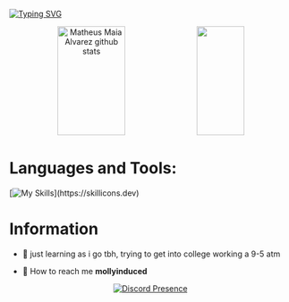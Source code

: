 [![Typing SVG](https://readme-typing-svg.herokuapp.com?font=Quicksand&size=24&duration=1000&pause=1500&color=F7F7F7&center=true&vCenter=true&random=false&width=850&lines=gasps.top;gasps.xyz;gasps.win;gasps.lol;object+oriented;junior+developer;3+years+of+experience)](https://git.io/typing-svg)

<div align="center">  
  <img width="49%" height="195px" src="https://github-readme-stats.vercel.app/api?username=gasps&show_icons=true&count_private=true&hide_border=true&title_color=FF0000&icon_color=FF0000&text_color=c9d1d9&bg_color=0d1117" alt="Matheus Maia Alvarez github stats" /> 
  <img width="41%" height="195px" src="https://github-readme-stats.vercel.app/api/top-langs/?username=gasps&layout=compact&hide_border=true&title_color=FF0000&text_color=FF0000&bg_color=0d1117" />
</div>

# Languages and Tools:
[![My Skills](https://skillicons.dev/icons?i=java,js,html,css,mongodb,maven,idea,eclipse,c,cpp,cs,)](https://skillicons.dev)

#
# Information

- 🌙 just learning as i go tbh, trying to get into college working a 9-5 atm

- 🧭 How to reach me **mollyinduced**

<p align="center">
    <a href="https://discord.com/users/1146083757800050820" target="_blank" rel="nofollow">
        <img src="https://lanyard-profile-readme.vercel.app/api/1146083757800050820?&animated=true&borderRadius=30px&idleMessage=Nothing..." alt="Discord Presence" align="center">
    </a>
</p>
